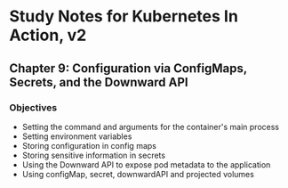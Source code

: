 # Study Notes for Kubernetes In Action, v2

## Chapter 9: Configuration via ConfigMaps, Secrets, and the Downward API

### Objectives
- Setting the command and arguments for the container's main process
- Setting environment variables
- Storing configuration in config maps
- Storing sensitive information in secrets
- Using the Downward API to expose pod metadata to the application
- Using configMap, secret, downwardAPI and projected volumes